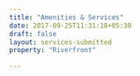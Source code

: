 ```yaml
---
title: "Amenities & Services"
date: 2017-09-25T11:31:18+05:30
draft: false
layout: services-submitted
property: "Riverfront"

---
```


